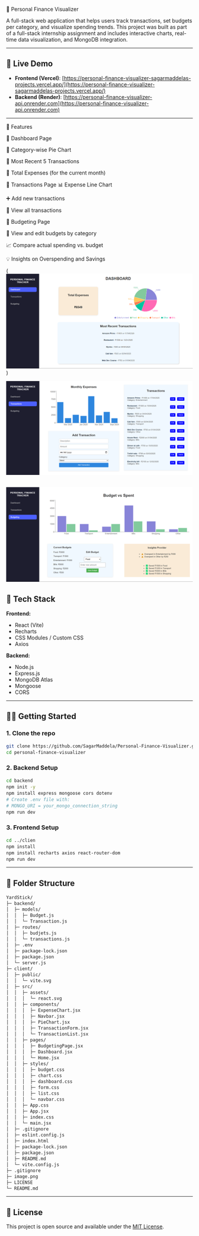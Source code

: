 💸 Personal Finance Visualizer

A full-stack web application that helps users track transactions, set budgets per category, and visualize spending trends. This project was built as part of a full-stack internship assignment and includes interactive charts, real-time data visualization, and MongoDB integration.



---

## 🚀 Live Demo

- **Frontend (Vercel)**: [https://personal-finance-visualizer-sagarmaddelas-projects.vercel.app/](https://personal-finance-visualizer-sagarmaddelas-projects.vercel.app/)
- **Backend (Render)**: [https://personal-finance-visualizer-api.onrender.com](https://personal-finance-visualizer-api.onrender.com)


---

📌 Features

🔹 Dashboard Page

🥧 Category-wise Pie Chart

🢾 Most Recent 5 Transactions

💸 Total Expenses (for the current month)

🔹 Transactions Page
📊 Expense Line Chart

➕ Add new transactions

📃 View all transactions

🔹 Budgeting Page

📂 View and edit budgets by category

📈 Compare actual spending vs. budget

💡 Insights on Overspending and Savings

(![alt dashboard](image-1.png))

![alt Transactions](image-2.png)

![alt Budgeting](image-3.png)
---

## 💠 Tech Stack

**Frontend:**
- React (Vite)
- Recharts
- CSS Modules / Custom CSS
- Axios

**Backend:**
- Node.js
- Express.js
- MongoDB Atlas
- Mongoose
- CORS

---

## 🧑‍💻 Getting Started

### 1. Clone the repo

```bash
git clone https://github.com/SagarMaddela/Personal-Finance-Visualizer.git
cd personal-finance-visualizer
```

### 2. Backend Setup

```bash
cd backend
npm init -y
npm install express mongoose cors dotenv
# Create .env file with:
# MONGO_URI = your_mongo_connection_string
npm run dev
```

### 3. Frontend Setup

```bash
cd ../clien
npm install
npm install recharts axios react-router-dom
npm run dev
```

---

## 📂 Folder Structure

```
YardStick/
├─ backend/
│  ├─ models/
│  │  ├─ Budget.js
│  │  └─ Transaction.js
│  ├─ routes/
│  │  ├─ budjets.js
│  │  └─ transactions.js
│  ├─ .env
│  ├─ package-lock.json
│  ├─ package.json
│  └─ server.js
├─ client/
│  ├─ public/
│  │  └─ vite.svg
│  ├─ src/
│  │  ├─ assets/
│  │  │  └─ react.svg
│  │  ├─ components/
│  │  │  ├─ ExpenseChart.jsx
│  │  │  ├─ Navbar.jsx
│  │  │  ├─ PieChart.jsx
│  │  │  ├─ TransactionForm.jsx
│  │  │  └─ TransactionList.jsx
│  │  ├─ pages/
│  │  │  ├─ BudgetingPage.jsx
│  │  │  ├─ Dashboard.jsx
│  │  │  └─ Home.jsx
│  │  ├─ styles/
│  │  │  ├─ budget.css
│  │  │  ├─ chart.css
│  │  │  ├─ dashboard.css
│  │  │  ├─ form.css
│  │  │  ├─ list.css
│  │  │  └─ navbar.css
│  │  ├─ App.css
│  │  ├─ App.jsx
│  │  ├─ index.css
│  │  └─ main.jsx
│  ├─ .gitignore
│  ├─ eslint.config.js
│  ├─ index.html
│  ├─ package-lock.json
│  ├─ package.json
│  ├─ README.md
│  └─ vite.config.js
├─ .gitignore
├─ image.png
├─ LICENSE
└─ README.md

```

---

## 📄 License

This project is open source and available under the [MIT License](LICENSE).
